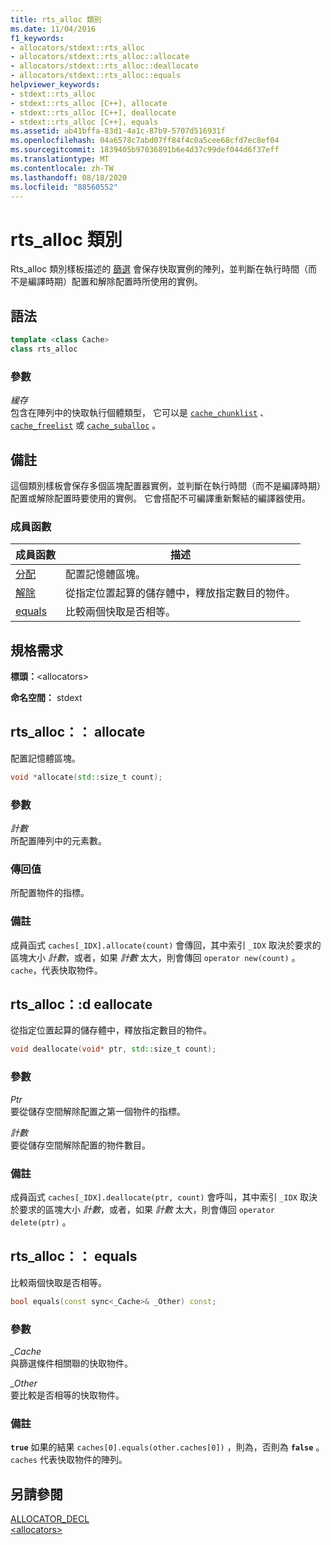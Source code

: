 ```yaml
---
title: rts_alloc 類別
ms.date: 11/04/2016
f1_keywords:
- allocators/stdext::rts_alloc
- allocators/stdext::rts_alloc::allocate
- allocators/stdext::rts_alloc::deallocate
- allocators/stdext::rts_alloc::equals
helpviewer_keywords:
- stdext::rts_alloc
- stdext::rts_alloc [C++], allocate
- stdext::rts_alloc [C++], deallocate
- stdext::rts_alloc [C++], equals
ms.assetid: ab41bffa-83d1-4a1c-87b9-5707d516931f
ms.openlocfilehash: 04a6578c7abd07ff84f4c0a5cee68cfd7ec8ef04
ms.sourcegitcommit: 1839405b97036891b6e4d37c99def044d6f37eff
ms.translationtype: MT
ms.contentlocale: zh-TW
ms.lasthandoff: 08/18/2020
ms.locfileid: "88560552"
---
```

# <a name="rts_alloc-class"></a>rts_alloc 類別

Rts_alloc 類別樣板描述的 [篩選](../standard-library/allocators-header.md) 會保存快取實例的陣列，並判斷在執行時間（而不是編譯時期）配置和解除配置時所使用的實例。

## <a name="syntax"></a>語法

```cpp
template <class Cache>
class rts_alloc
```

### <a name="parameters"></a>參數

*緩存*\
包含在陣列中的快取執行個體類型， 它可以是 [`cache_chunklist`](../standard-library/cache-chunklist-class.md) 、 [`cache_freelist`](../standard-library/cache-freelist-class.md) 或 [`cache_suballoc`](../standard-library/cache-suballoc-class.md) 。

## <a name="remarks"></a>備註

這個類別樣板會保存多個區塊配置器實例，並判斷在執行時間（而不是編譯時期）配置或解除配置時要使用的實例。 它會搭配不可編譯重新繫結的編譯器使用。

### <a name="member-functions"></a>成員函數

|成員函數|描述|
|-|-|
|[分配](#allocate)|配置記憶體區塊。|
|[解除](#deallocate)|從指定位置起算的儲存體中，釋放指定數目的物件。|
|[equals](#equals)|比較兩個快取是否相等。|

## <a name="requirements"></a>規格需求

**標頭：**\<allocators>

**命名空間：** stdext

## <a name="rts_allocallocate"></a><a name="allocate"></a> rts_alloc：： allocate

配置記憶體區塊。

```cpp
void *allocate(std::size_t count);
```

### <a name="parameters"></a>參數

*計數*\
所配置陣列中的元素數。

### <a name="return-value"></a>傳回值

所配置物件的指標。

### <a name="remarks"></a>備註

成員函式 `caches[_IDX].allocate(count)` 會傳回，其中索引 `_IDX` 取決於要求的區塊大小 *計數*，或者，如果 *計數* 太大，則會傳回 `operator new(count)` 。 `cache`，代表快取物件。

## <a name="rts_allocdeallocate"></a><a name="deallocate"></a> rts_alloc：:d eallocate

從指定位置起算的儲存體中，釋放指定數目的物件。

```cpp
void deallocate(void* ptr, std::size_t count);
```

### <a name="parameters"></a>參數

*Ptr*\
要從儲存空間解除配置之第一個物件的指標。

*計數*\
要從儲存空間解除配置的物件數目。

### <a name="remarks"></a>備註

成員函式 `caches[_IDX].deallocate(ptr, count)` 會呼叫，其中索引 `_IDX` 取決於要求的區塊大小 *計數*，或者，如果 *計數* 太大，則會傳回 `operator delete(ptr)` 。

## <a name="rts_allocequals"></a><a name="equals"></a> rts_alloc：： equals

比較兩個快取是否相等。

```cpp
bool equals(const sync<_Cache>& _Other) const;
```

### <a name="parameters"></a>參數

*_Cache*\
與篩選條件相關聯的快取物件。

*_Other*\
要比較是否相等的快取物件。

### <a name="remarks"></a>備註

**`true`** 如果的結果 `caches[0].equals(other.caches[0])` ，則為，否則為 **`false`** 。 `caches` 代表快取物件的陣列。

## <a name="see-also"></a>另請參閱

[ALLOCATOR_DECL](../standard-library/allocators-functions.md#allocator_decl)\
[\<allocators>](../standard-library/allocators-header.md)
